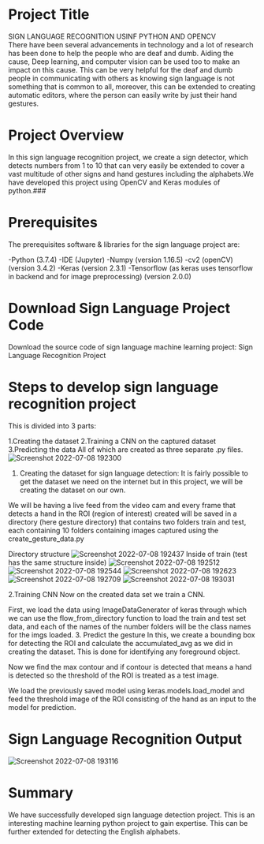 # Project Title
SIGN LANGUAGE RECOGNITION USINF PYTHON AND OPENCV  
There have been several advancements in technology and a lot of research has been done to help the people who are deaf and dumb. Aiding the cause, Deep learning, and computer vision can be used too to make an impact on this cause.
                                                               This can be very helpful for the deaf and dumb people in communicating with others as knowing sign language is not something that is common to all, moreover, this can be extended to creating automatic editors, where the person can easily write by just their hand gestures.
# Project Overview
In this sign language recognition project, we create a sign detector, which detects numbers from 1 to 10 that can very easily be extended to cover a vast multitude of other signs and hand gestures including the alphabets.We have developed this project using OpenCV and Keras modules of python.###
# Prerequisites
The prerequisites software & libraries for the sign language project are:

-Python (3.7.4)
-IDE (Jupyter)
-Numpy (version 1.16.5)
-cv2 (openCV) (version 3.4.2)
-Keras (version 2.3.1)
-Tensorflow (as keras uses tensorflow in backend and for image preprocessing) (version 2.0.0)
# Download Sign Language Project Code
Download the source code of sign language machine learning project: Sign Language Recognition Project
# Steps to develop sign language recognition project
This is divided into 3 parts:

1.Creating the dataset
2.Training a CNN on the captured dataset
3.Predicting the data
All of which are created as three separate .py files.
![Screenshot 2022-07-08 192300](https://user-images.githubusercontent.com/106008408/178007724-8e004639-9fb3-45b5-8a34-39a0b4c026b8.png)
1. Creating the dataset for sign language detection:
    It is fairly possible to get the dataset we need on the internet but in this project, we will be creating the dataset on our own.

We will be having a live feed from the video cam and every frame that detects a hand in the ROI (region of interest) created will be saved in a directory (here gesture directory) that contains two folders train and test, each containing 10 folders containing images captured using the create_gesture_data.py

Directory structure
![Screenshot 2022-07-08 192437](https://user-images.githubusercontent.com/106008408/178007907-5de8afd0-261b-4686-b84a-2f2534b9515c.png)
Inside of train (test has the same structure inside)
![Screenshot 2022-07-08 192512](https://user-images.githubusercontent.com/106008408/178008000-ad237e00-9df0-47ec-8588-ed4cca0b1c98.png)
![Screenshot 2022-07-08 192544](https://user-images.githubusercontent.com/106008408/178008053-0cf1ce2e-d032-41ec-a35d-52ac05eaf5ee.png)
![Screenshot 2022-07-08 192623](https://user-images.githubusercontent.com/106008408/178008127-78892d86-e5e4-4dd7-b874-254d5ecbb772.png)
![Screenshot 2022-07-08 192709](https://user-images.githubusercontent.com/106008408/178008204-8a011013-faee-4154-9821-e0ec401629a0.png)
![Screenshot 2022-07-08 193031](https://user-images.githubusercontent.com/106008408/178008284-d33b3d9f-4c04-4dc5-b3e6-6da7ee2ee6cb.png)

2.Training CNN
Now on the created data set we train a CNN.

First, we load the data using ImageDataGenerator of keras through which we can use the flow_from_directory function to load the train and test set data, and each of the names of the number folders will be the class names for the imgs loaded.
3. Predict the gesture
In this, we create a bounding box for detecting the ROI and calculate the accumulated_avg as we did in creating the dataset. This is done for identifying any foreground object.

Now we find the max contour and if contour is detected that means a hand is detected so the threshold of the ROI is treated as a test image.

We load the previously saved model using keras.models.load_model and feed the threshold image of the ROI consisting of the hand as an input to the model for prediction.
# Sign Language Recognition Output
![Screenshot 2022-07-08 193116](https://user-images.githubusercontent.com/106008408/178008467-9804cc81-bf29-4a3e-b2ad-552318984c4a.png)

# Summary
We have successfully developed sign language detection project. This is an interesting machine learning python project to gain expertise. This can be further extended for detecting the English alphabets.

